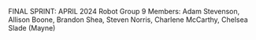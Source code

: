 FINAL SPRINT: APRIL 2024
Robot Group 9
Members: Adam Stevenson, Allison Boone, Brandon Shea, Steven Norris, Charlene McCarthy, Chelsea Slade (Mayne)

